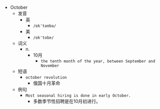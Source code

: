 - October
  - 发音
    - 英
      - `/ɒk'təʊbə/`
    - 美
      - `/ɑk'tobɚ/`
  - 词义
    - n.
      - 10月
        - `the tenth month of the year, between September and November`
  - 短语
    - `october revolution`
      - 俄国十月革命 
  - 例句
    - `Most seasonal hiring is done in early October.`
      - 多数季节性招聘是在10月初进行。

